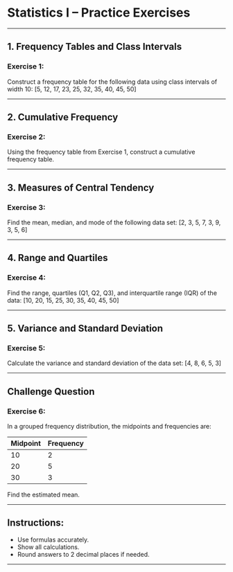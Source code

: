 
# Statistics I – Practice Exercises

---

## **1. Frequency Tables and Class Intervals**

### Exercise 1:
Construct a frequency table for the following data using class intervals of width 10:
[5, 12, 17, 23, 25, 32, 35, 40, 45, 50]

---

## **2. Cumulative Frequency**

### Exercise 2:
Using the frequency table from Exercise 1, construct a cumulative frequency table.

---

## **3. Measures of Central Tendency**

### Exercise 3:
Find the mean, median, and mode of the following data set:
[2, 3, 5, 7, 3, 9, 3, 5, 6]

---

## **4. Range and Quartiles**

### Exercise 4:
Find the range, quartiles (Q1, Q2, Q3), and interquartile range (IQR) of the data:
[10, 20, 15, 25, 30, 35, 40, 45, 50]

---

## **5. Variance and Standard Deviation**

### Exercise 5:
Calculate the variance and standard deviation of the data set:
[4, 8, 6, 5, 3]

---

## Challenge Question

### Exercise 6:
In a grouped frequency distribution, the midpoints and frequencies are:

| Midpoint | Frequency |
|----------|-----------|
| 10       | 2         |
| 20       | 5         |
| 30       | 3         |

Find the estimated mean.

---

## Instructions:
- Use formulas accurately.
- Show all calculations.
- Round answers to 2 decimal places if needed.

---
